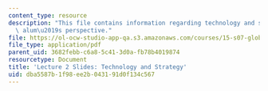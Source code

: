 ```yaml
---
content_type: resource
description: "This file contains information regarding technology and strategy: an\
  \ alum\u2019s perspective."
file: https://ol-ocw-studio-app-qa.s3.amazonaws.com/courses/15-s07-globalhealth-lab-spring-2013/dba5587b1f98ee2b043191d0f134c567_MIT15_S07S13_lec2.pdf
file_type: application/pdf
parent_uid: 3682febb-c6a8-5c41-3d0a-fb78b4019874
resourcetype: Document
title: 'Lecture 2 Slides: Technology and Strategy'
uid: dba5587b-1f98-ee2b-0431-91d0f134c567
---
```

